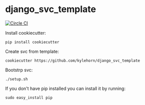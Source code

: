 # django_svc_template


[![Circle CI](https://circleci.com/gh/kylehorn/django_svc_template/tree/master.svg?style=svg)](https://circleci.com/gh/kylehorn/django_svc_template/tree/master)


Install cookiecutter:

`pip install cookiecutter`

Create svc from template:

`cookiecutter https://github.com/kylehorn/django_svc_template`

Bootstrp svc:

`./setup.sh`


If you don't have pip installed you can install it by running:

`sudo easy_install pip`
